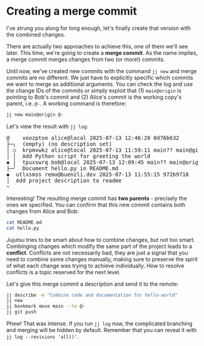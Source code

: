 # Creating a merge commit

I've strung you along for long enough, let's finally create that version with the combined changes.

There are actually two approaches to achieve this, one of them we'll see later.
This time, we're going to create a **merge commit**.
As the name implies, a merge commit merges changes from two (or more!) commits.

Until now, we've created new commits with the command `jj new` and merge commits are no different.
We just have to explicitly specific which commits we want to merge as additional arguments.
You can check the log and use the change IDs of the commits or simply exploit that (1) `main@origin` is pointing to Bob's commit and (2) Alice's commit is the working copy's parent, i.e. `@-`.
A working command is therefore:

```sh
jj new main@origin @-
```

Let's view the result with `jj log`:

<!-- generated by aha script -->
<pre class="aha">
<span class="bold "></span><span class="bold green ">@</span>    <span class="bold "></span><span class="bold highlighted purple ">v</span><span class="bold highlighted dimgray ">oozptoo</span><span class="bold "> </span><span class="bold yellow ">alice@local</span><span class="bold "> </span><span class="bold highlighted cyan ">2025-07-13 12:46:20</span><span class="bold "> </span><span class="bold highlighted blue ">0</span><span class="bold highlighted dimgray ">d76b632</span><span class="bold "></span>
├─╮  <span class="bold "></span><span class="bold highlighted green ">(empty)</span><span class="bold "> </span><span class="bold highlighted green ">(no description set)</span><span class="bold "></span>
│ ○  <span class="bold "></span><span class="bold purple ">k</span><span class="highlighted dimgray ">rpmvwkz</span> <span class="yellow ">alice@local</span> <span class="cyan ">2025-07-13 11:59:11</span> <span class="purple ">main?? main@git</span> <span class="bold "></span><span class="bold blue ">f</span><span class="highlighted dimgray ">13dc4df</span>
│ │  Add Python script for greeting the world
<span class="bold "></span><span class="bold highlighted cyan ">◆</span> │  <span class="bold "></span><span class="bold purple ">t</span><span class="highlighted dimgray ">puxswrq</span> <span class="yellow ">bob@local</span> <span class="cyan ">2025-07-13 12:09:45</span> <span class="purple ">main?? main@origin</span> <span class="green ">git_head()</span> <span class="bold "></span><span class="bold blue ">e</span><span class="highlighted dimgray ">64c9ef0</span>
├─╯  Document hello.py in README.md
<span class="bold "></span><span class="bold highlighted cyan ">◆</span>  <span class="bold "></span><span class="bold purple ">u</span><span class="highlighted dimgray ">tlxsmss</span> <span class="yellow ">remo@buenzli.dev</span> <span class="cyan ">2025-07-13 11:55:15</span> <span class="bold "></span><span class="bold blue ">9</span><span class="highlighted dimgray ">72b9718</span>
│  Add project description to readme
~
</pre>

Interesting!
The resulting merge commit has **two parents** - precisely the ones we specified.
You can confirm that this new commit contains both changes from Alice and Bob:

```sh
cat README.md
cat hello.py
```

Jujutsu tries to be smart about how to combine changes, but not too smart.
Combinging changes which modify the same part of the project leads to a **conflict**.
Conflicts are not necessarily bad, they are just a signal that you need to combine some changes manually, making sure to preserve the spirit of what each change was trying to achieve individually.
How to resolve conflicts is a topic reserved for the next level.

Let's give this merge commit a description and send it to the remote:

```sh
jj describe -m "Combine code and documentation for hello-world"
jj new
jj bookmark move main --to @-
jj git push
```

Phew!
That was intense.
If you run `jj log` now, the complicated branching and merging will be hidden by default.
Remember that you can reveal it with `jj log --revisions 'all()'`.
